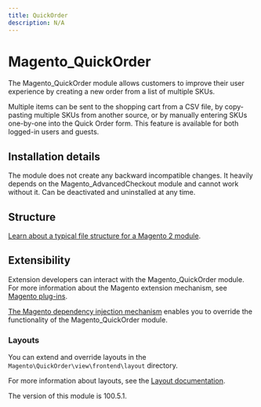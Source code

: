 ```yaml
---
title: QuickOrder
description: N/A
---
```


# Magento_QuickOrder

The Magento_QuickOrder module allows customers to improve their user experience by creating a new order from a list of multiple SKUs.

Multiple items can be sent to the shopping cart from a CSV file, by copy-pasting multiple SKUs from another source, or by manually entering SKUs one-by-one into the Quick Order form. This feature is available for both logged-in users and guests.

## Installation details

The module does not create any backward incompatible changes. It heavily depends on the Magento_AdvancedCheckout module and cannot work without it. Can be deactivated and uninstalled at any time.

## Structure

[Learn about a typical file structure for a Magento 2 module](https://developer.adobe.com/commerce/php/development/build/component-file-structure/).

## Extensibility

Extension developers can interact with the Magento_QuickOrder module. For more information about the Magento extension mechanism, see [Magento plug-ins](https://developer.adobe.com/commerce/php/development/components/plugins/).

[The Magento dependency injection mechanism](https://developer.adobe.com/commerce/php/development/components/dependency-injection/) enables you to override the functionality of the Magento_QuickOrder module.

### Layouts

You can extend and override layouts in the `Magento\QuickOrder\view\frontend\layout` directory.

For more information about layouts, see the [Layout documentation](https://developer.adobe.com/commerce/frontend-core/guide/layouts/).

<InlineAlert slots="text" />
The version of this module is 100.5.1.
